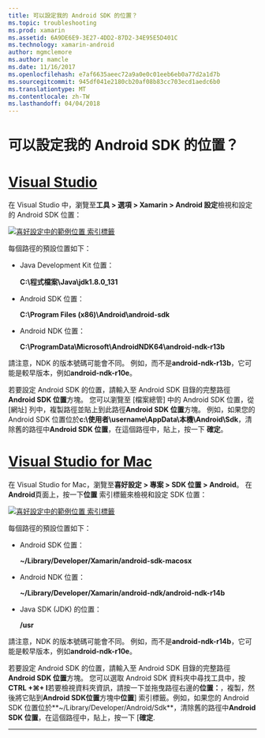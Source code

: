 ```yaml
---
title: 可以設定我的 Android SDK 的位置？
ms.topic: troubleshooting
ms.prod: xamarin
ms.assetid: 6A9DE6E9-3E27-4DD2-87D2-34E95E5D401C
ms.technology: xamarin-android
author: mgmclemore
ms.author: mamcle
ms.date: 11/16/2017
ms.openlocfilehash: e7af6635aeec72a9a0e0c01eeb6eb0a77d2a1d7b
ms.sourcegitcommit: 945df041e2180cb20af08b83cc703ecd1aedc6b0
ms.translationtype: MT
ms.contentlocale: zh-TW
ms.lasthandoff: 04/04/2018
---
```

# <a name="where-can-i-set-my-android-sdk-locations"></a>可以設定我的 Android SDK 的位置？

# <a name="visual-studiotabvswin"></a>[Visual Studio](#tab/vswin)

在 Visual Studio 中，瀏覽至**工具 > 選項 > Xamarin > Android 設定**檢視和設定的 Android SDK 位置：

[![喜好設定中的範例位置 索引標籤](android-sdk-location-images/win/01-locations-sml.png)](android-sdk-location-images/win/01-locations.png#lightbox)

每個路徑的預設位置如下：

- Java Development Kit 位置： 

    **C:\\程式檔案\\Java\\jdk1.8.0_131**

- Android SDK 位置： 

    **C:\\Program Files (x86)\\Android\\android-sdk**

- Android NDK 位置： 

    **C:\\ProgramData\\Microsoft\\AndroidNDK64\\android-ndk-r13b**

請注意，NDK 的版本號碼可能會不同。 例如，而不是**android-ndk-r13b**，它可能是較早版本，例如**android-ndk-r10e**。

若要設定 Android SDK 的位置，請輸入至 Android SDK 目錄的完整路徑**Android SDK 位置**方塊。 您可以瀏覽至 [檔案總管] 中的 Android SDK 位置，從 [網址] 列中，複製路徑並貼上到此路徑**Android SDK 位置**方塊。
例如，如果您的 Android SDK 位置位於**c:\\使用者\\username\\AppData\\本機\\Android\\Sdk**，清除舊的路徑中**Android SDK 位置**，在這個路徑中，貼上，按一下 **確定**。

# <a name="visual-studio-for-mactabvsmac"></a>[Visual Studio for Mac](#tab/vsmac)

在 Visual Studio for Mac，瀏覽至**喜好設定 > 專案 > SDK 位置 > Android**。 在**Android**頁面上，按一下**位置** 索引標籤來檢視和設定 SDK 位置：

[![喜好設定中的範例位置 索引標籤](android-sdk-location-images/mac/01-locations-sml.png)](android-sdk-location-images/mac/01-locations.png#lightbox)

每個路徑的預設位置如下：

- Android SDK 位置： 

    **~/Library/Developer/Xamarin/android-sdk-macosx**

- Android NDK 位置： 

    **~/Library/Developer/Xamarin/android-ndk/android-ndk-r14b**

- Java SDK (JDK) 的位置： 

    **/usr**

請注意，NDK 的版本號碼可能會不同。 例如，而不是**android-ndk-r14b**，它可能是較早版本，例如**android-ndk-r10e**。

若要設定 Android SDK 的位置，請輸入至 Android SDK 目錄的完整路徑**Android SDK 位置**方塊。 您可以選取 Android SDK 資料夾中尋找工具中，按**CTRL +&#8984;+ I**若要檢視資料夾資訊，請按一下並拖曳路徑右邊的**位置：**，複製，然後將它貼到**Android SDK位置**方塊中**位置**] 索引標籤。例如，如果您的 Android SDK 位置位於**~/Library/Developer/Android/Sdk**，清除舊的路徑中**Android SDK 位置**，在這個路徑中，貼上，按一下 [**確定**.

-----
